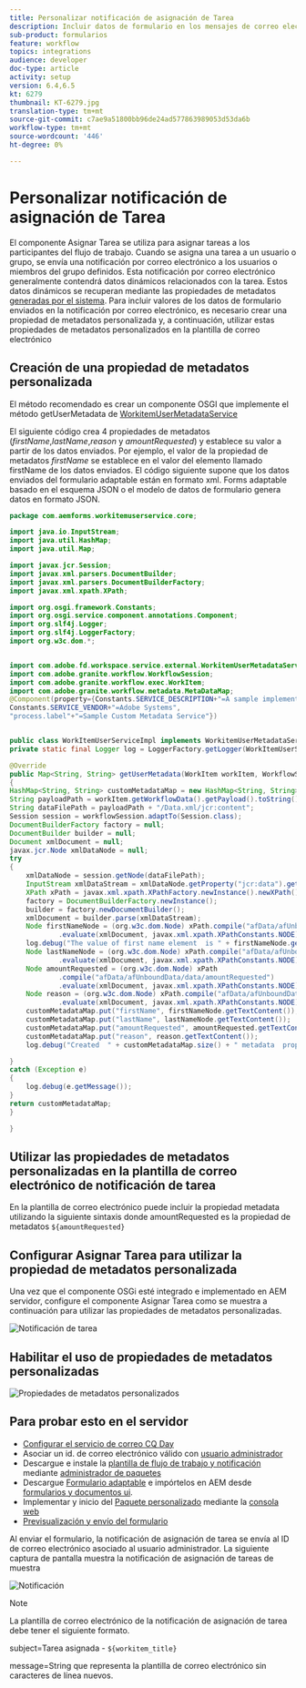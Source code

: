 ```yaml
---
title: Personalizar notificación de asignación de Tarea
description: Incluir datos de formulario en los mensajes de correo electrónico de notificación de tarea de asignación
sub-product: formularios
feature: workflow
topics: integrations
audience: developer
doc-type: article
activity: setup
version: 6.4,6.5
kt: 6279
thumbnail: KT-6279.jpg
translation-type: tm+mt
source-git-commit: c7ae9a51800bb96de24ad577863989053d53da6b
workflow-type: tm+mt
source-wordcount: '446'
ht-degree: 0%

---
```



# Personalizar notificación de asignación de Tarea

El componente Asignar Tarea se utiliza para asignar tareas a los participantes del flujo de trabajo. Cuando se asigna una tarea a un usuario o grupo, se envía una notificación por correo electrónico a los usuarios o miembros del grupo definidos.
Esta notificación por correo electrónico generalmente contendrá datos dinámicos relacionados con la tarea. Estos datos dinámicos se recuperan mediante las propiedades de metadatos [generadas por el sistema](https://docs.adobe.com/content/help/en/experience-manager-65/forms/publish-process-aem-forms/use-metadata-in-email-notifications.html#using-system-generated-metadata-in-an-email-notification).
Para incluir valores de los datos de formulario enviados en la notificación por correo electrónico, es necesario crear una propiedad de metadatos personalizada y, a continuación, utilizar estas propiedades de metadatos personalizados en la plantilla de correo electrónico



## Creación de una propiedad de metadatos personalizada

El método recomendado es crear un componente OSGI que implemente el método getUserMetadata de [WorkitemUserMetadataService](https://helpx.adobe.com/experience-manager/6-5/forms/javadocs/com/adobe/fd/workspace/service/external/WorkitemUserMetadataService.html#getUserMetadataMap--)

El siguiente código crea 4 propiedades de metadatos (_firstName_,_lastName_,_reason_ y _amountRequested_) y establece su valor a partir de los datos enviados. Por ejemplo, el valor de la propiedad de metadatos _firstName_ se establece en el valor del elemento llamado firstName de los datos enviados. El código siguiente supone que los datos enviados del formulario adaptable están en formato xml. Forms adaptable basado en el esquema JSON o el modelo de datos de formulario genera datos en formato JSON.


```java
package com.aemforms.workitemuserservice.core;

import java.io.InputStream;
import java.util.HashMap;
import java.util.Map;

import javax.jcr.Session;
import javax.xml.parsers.DocumentBuilder;
import javax.xml.parsers.DocumentBuilderFactory;
import javax.xml.xpath.XPath;

import org.osgi.framework.Constants;
import org.osgi.service.component.annotations.Component;
import org.slf4j.Logger;
import org.slf4j.LoggerFactory;
import org.w3c.dom.*;


import com.adobe.fd.workspace.service.external.WorkitemUserMetadataService;
import com.adobe.granite.workflow.WorkflowSession;
import com.adobe.granite.workflow.exec.WorkItem;
import com.adobe.granite.workflow.metadata.MetaDataMap;
@Component(property={Constants.SERVICE_DESCRIPTION+"=A sample implementation of a user metadata service.",
Constants.SERVICE_VENDOR+"=Adobe Systems",
"process.label"+"=Sample Custom Metadata Service"})


public class WorkItemUserServiceImpl implements WorkitemUserMetadataService {
private static final Logger log = LoggerFactory.getLogger(WorkItemUserServiceImpl.class);

@Override
public Map<String, String> getUserMetadata(WorkItem workItem, WorkflowSession workflowSession,MetaDataMap metadataMap)
{
HashMap<String, String> customMetadataMap = new HashMap<String, String>();
String payloadPath = workItem.getWorkflowData().getPayload().toString();
String dataFilePath = payloadPath + "/Data.xml/jcr:content";
Session session = workflowSession.adaptTo(Session.class);
DocumentBuilderFactory factory = null;
DocumentBuilder builder = null;
Document xmlDocument = null;
javax.jcr.Node xmlDataNode = null;
try
{
    xmlDataNode = session.getNode(dataFilePath);
    InputStream xmlDataStream = xmlDataNode.getProperty("jcr:data").getBinary().getStream();
    XPath xPath = javax.xml.xpath.XPathFactory.newInstance().newXPath();
    factory = DocumentBuilderFactory.newInstance();
    builder = factory.newDocumentBuilder();
    xmlDocument = builder.parse(xmlDataStream);
    Node firstNameNode = (org.w3c.dom.Node) xPath.compile("afData/afUnboundData/data/firstName")
            .evaluate(xmlDocument, javax.xml.xpath.XPathConstants.NODE);
    log.debug("The value of first name element  is " + firstNameNode.getTextContent());
    Node lastNameNode = (org.w3c.dom.Node) xPath.compile("afData/afUnboundData/data/lastName")
            .evaluate(xmlDocument, javax.xml.xpath.XPathConstants.NODE);
    Node amountRequested = (org.w3c.dom.Node) xPath
            .compile("afData/afUnboundData/data/amountRequested")
            .evaluate(xmlDocument, javax.xml.xpath.XPathConstants.NODE);
    Node reason = (org.w3c.dom.Node) xPath.compile("afData/afUnboundData/data/reason")
            .evaluate(xmlDocument, javax.xml.xpath.XPathConstants.NODE);
    customMetadataMap.put("firstName", firstNameNode.getTextContent());
    customMetadataMap.put("lastName", lastNameNode.getTextContent());
    customMetadataMap.put("amountRequested", amountRequested.getTextContent());
    customMetadataMap.put("reason", reason.getTextContent());
    log.debug("Created  " + customMetadataMap.size() + " metadata  properties");

}
catch (Exception e)
{
    log.debug(e.getMessage());
}
return customMetadataMap;
}

}
```

## Utilizar las propiedades de metadatos personalizadas en la plantilla de correo electrónico de notificación de tarea

En la plantilla de correo electrónico puede incluir la propiedad metadata utilizando la siguiente sintaxis donde amountRequested es la propiedad de metadatos `${amountRequested}`

## Configurar Asignar Tarea para utilizar la propiedad de metadatos personalizada

Una vez que el componente OSGi esté integrado e implementado en AEM servidor, configure el componente Asignar Tarea como se muestra a continuación para utilizar las propiedades de metadatos personalizadas.


![Notificación de tarea](assets/task-notification.PNG)

## Habilitar el uso de propiedades de metadatos personalizadas

![Propiedades de metadatos personalizados](assets/custom-meta-data-properties.PNG)

## Para probar esto en el servidor

* [Configurar el servicio de correo CQ Day](https://docs.adobe.com/content/help/en/experience-manager-65/administering/operations/notification.html#configuring-the-mail-service)
* Asociar un id. de correo electrónico válido con [usuario administrador](http://localhost:4502/security/users.html)
* Descargue e instale la [plantilla de flujo de trabajo y notificación](assets/workflow-and-task-notification-template.zip) mediante [administrador de paquetes](http://localhost:4502/crx/packmgr/index.jsp)
* Descargue [Formulario adaptable](assets/request-travel-authorization.zip) e impórtelos en AEM desde [formularios y documentos ui](http://localhost:4502/aem/forms.html/content/dam/formsanddocuments).
* Implementar y inicio del [Paquete personalizado](assets/work-items-user-service-bundle.jar) mediante la [consola web](http://localhost:4502/system/console/bundles)
* [Previsualización y envío del formulario](http://localhost:4502/content/dam/formsanddocuments/requestfortravelauhtorization/jcr:content?wcmmode=disabled)

Al enviar el formulario, la notificación de asignación de tarea se envía al ID de correo electrónico asociado al usuario administrador. La siguiente captura de pantalla muestra la notificación de asignación de tareas de muestra

![Notificación](assets/task-nitification-email.png)

>[!NOTE]
>La plantilla de correo electrónico de la notificación de asignación de tarea debe tener el siguiente formato.
>
> subject=Tarea asignada - `${workitem_title}`
>
> message=String que representa la plantilla de correo electrónico sin caracteres de línea nuevos.
